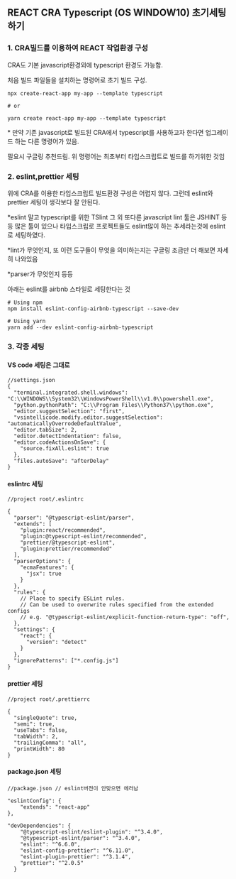 ## REACT CRA Typescript (OS WINDOW10)  초기세팅하기

### 1. CRA빌드를 이용하여 REACT 작업환경 구성

CRA도 기본 javascript환경외에 typescript 환경도 가능함.

처음 빌드 파일들을 설치하는 명령어로 초기 빌드 구성.

```
npx create-react-app my-app --template typescript

# or

yarn create react-app my-app --template typescript
```

\* 만약 기존 javascript로 빌드된 CRA에서 typescript를 사용하고자 한다면 업그레이드 하는 다른 명령어가 있음. 

필요시 구글링 추천드림. 위 명령어는 최초부터 타입스크립트로 빌드를 하기위한 것임



### 2. eslint,prettier 세팅

위에 CRA를 이용한 타입스크립트 빌드환경 구성은 어렵지 않다. 그런데 eslint와 prettier 세팅이 생각보다 잘 안된다. 

\*eslint 말고 typescript를 위한 TSlint 그 외 또다른 javascript lint 툴은 JSHINT 등등 많은 툴이 있으나 타입스크립로 프로젝트들도 eslint많이 하는 추세라는것에 eslint로 세팅하였다.

\*lint가 무엇인지, 또 이런 도구들이 무엇을 의미하는지는 구글링 조금만 더 해보면 자세히 나와있음

\*parser가 무엇인지 등등



아래는 eslint를 airbnb 스타일로 세팅한다는 것


```
# Using npm
npm install eslint-config-airbnb-typescript --save-dev

# Using yarn
yarn add --dev eslint-config-airbnb-typescript
```



### 3. 각종 세팅

#### VS code 세팅은 그대로

```
//settings.json
{
  "terminal.integrated.shell.windows": "C:\\WINDOWS\\System32\\WindowsPowerShell\\v1.0\\powershell.exe",
  "python.pythonPath": "C:\\Program Files\\Python37\\python.exe",
  "editor.suggestSelection": "first",
  "vsintellicode.modify.editor.suggestSelection": "automaticallyOverrodeDefaultValue",
  "editor.tabSize": 2,
  "editor.detectIndentation": false,
  "editor.codeActionsOnSave": {
    "source.fixAll.eslint": true
  },  
  "files.autoSave": "afterDelay"
}
```

#### eslintrc 세팅 

```tsx
//project root/.eslintrc

{
  "parser": "@typescript-eslint/parser",
  "extends": [
    "plugin:react/recommended",
    "plugin:@typescript-eslint/recommended",
    "prettier/@typescript-eslint",
    "plugin:prettier/recommended"
  ],
  "parserOptions": {
    "ecmaFeatures": {
      "jsx": true
    }
  },
  "rules": {
    // Place to specify ESLint rules.
    // Can be used to overwrite rules specified from the extended configs
    // e.g. "@typescript-eslint/explicit-function-return-type": "off",
  },
  "settings": {
    "react": {
      "version": "detect"
    }
  },
  "ignorePatterns": ["*.config.js"]
}
```

#### prettier 세팅

```tsx
//project root/.prettierrc

{
  "singleQuote": true,
  "semi": true,
  "useTabs": false,
  "tabWidth": 2,
  "trailingComma": "all",
  "printWidth": 80
}
```
#### package.json 세팅

```tsx
//package.json // eslint버전이 안맞으면 에러남

"eslintConfig": {
    "extends": "react-app"
},

"devDependencies": {
    "@typescript-eslint/eslint-plugin": "^3.4.0",
    "@typescript-eslint/parser": "^3.4.0",
    "eslint": "^6.6.0",
    "eslint-config-prettier": "^6.11.0",
    "eslint-plugin-prettier": "^3.1.4",
    "prettier": "^2.0.5"
  }
```

